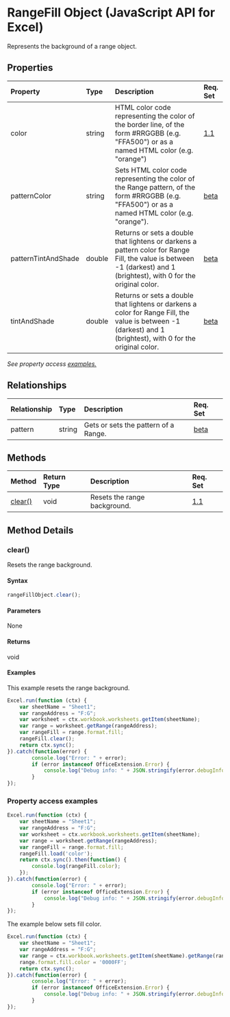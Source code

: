 # RangeFill Object (JavaScript API for Excel)

Represents the background of a range object.

## Properties

| Property	   | Type	|Description| Req. Set|
|:---------------|:--------|:----------|:----|
|color|string|HTML color code representing the color of the border line, of the form #RRGGBB (e.g. "FFA500") or as a named HTML color (e.g. "orange")|[1.1](../requirement-sets/excel-api-requirement-sets.md)|
|patternColor|string|Sets HTML color code representing the color of the Range pattern, of the form #RRGGBB (e.g. "FFA500") or as a named HTML color (e.g. "orange").|[beta](../requirement-sets/excel-api-requirement-sets.md)|
|patternTintAndShade|double|Returns or sets a double that lightens or darkens a pattern color for Range Fill, the value is between -1 (darkest) and 1 (brightest), with 0 for the original color.|[beta](../requirement-sets/excel-api-requirement-sets.md)|
|tintAndShade|double|Returns or sets a double that lightens or darkens a color for Range Fill, the value is between -1 (darkest) and 1 (brightest), with 0 for the original color.|[beta](../requirement-sets/excel-api-requirement-sets.md)|

_See property access [examples.](#property-access-examples)_

## Relationships
| Relationship | Type	|Description| Req. Set|
|:---------------|:--------|:----------|:----|
|pattern|string|Gets or sets the pattern of a Range.|[beta](../requirement-sets/excel-api-requirement-sets.md)|

## Methods

| Method		   | Return Type	|Description| Req. Set|
|:---------------|:--------|:----------|:----|
|[clear()](#clear)|void|Resets the range background.|[1.1](../requirement-sets/excel-api-requirement-sets.md)|

## Method Details


### clear()
Resets the range background.

#### Syntax
```js
rangeFillObject.clear();
```

#### Parameters
None

#### Returns
void

#### Examples

This example resets the range background.

```js
Excel.run(function (ctx) { 
	var sheetName = "Sheet1";
	var rangeAddress = "F:G";
	var worksheet = ctx.workbook.worksheets.getItem(sheetName);
	var range = worksheet.getRange(rangeAddress);
	var rangeFill = range.format.fill;
	rangeFill.clear();
	return ctx.sync(); 
}).catch(function(error) {
		console.log("Error: " + error);
		if (error instanceof OfficeExtension.Error) {
			console.log("Debug info: " + JSON.stringify(error.debugInfo));
		}
});
```

### Property access examples
```js
Excel.run(function (ctx) { 
	var sheetName = "Sheet1";
	var rangeAddress = "F:G";
	var worksheet = ctx.workbook.worksheets.getItem(sheetName);
	var range = worksheet.getRange(rangeAddress);
	var rangeFill = range.format.fill;
	rangeFill.load('color');
	return ctx.sync().then(function() {
		console.log(rangeFill.color);
	});
}).catch(function(error) {
		console.log("Error: " + error);
		if (error instanceof OfficeExtension.Error) {
			console.log("Debug info: " + JSON.stringify(error.debugInfo));
		}
});
```
The example below sets fill color. 

```js
Excel.run(function (ctx) { 
	var sheetName = "Sheet1";
	var rangeAddress = "F:G";
	var range = ctx.workbook.worksheets.getItem(sheetName).getRange(rangeAddress);
	range.format.fill.color = '0000FF';
	return ctx.sync(); 
}).catch(function(error) {
		console.log("Error: " + error);
		if (error instanceof OfficeExtension.Error) {
			console.log("Debug info: " + JSON.stringify(error.debugInfo));
		}
});
```